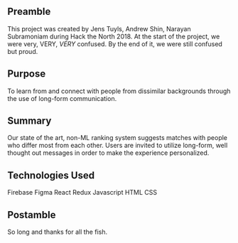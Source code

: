 ## Preamble
This project was created by Jens Tuyls, Andrew Shin, Narayan Subramoniam during Hack the North 2018. At the start of the project, we were very, VERY, *VERY* confused. By the end of it, we were still confused but proud.

## Purpose
To learn from and connect with people from dissimilar backgrounds through the use of long-form communication. 

## Summary
Our state of the art, non-ML ranking system suggests matches with people who differ most from each other. Users are invited to utilize long-form, well thought out messages in order to make the experience personalized.

## Technologies Used
Firebase
Figma
React
Redux
Javascript
HTML
CSS

## Postamble
So long and thanks for all the fish.



